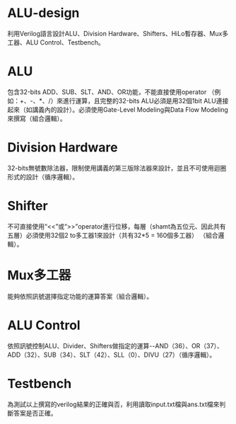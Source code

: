 # ALU-design
利用Verilog語言設計ALU、Division Hardware、Shifters、HiLo暫存器、Mux多工器、ALU Control、Testbench。

# ALU
包含32-bits ADD、SUB、SLT、AND、OR功能，不能直接使用operator （例如：+、-、*、/）來進行運算，且完整的32-bits ALU必須是用32個1bit ALU連接起來（如講義內的設計）。必須使用Gate-Level Modeling與Data Flow Modeling來撰寫（組合邏輯）。

# Division Hardware
32-bits無號數除法器，限制使用講義的第三版除法器來設計，並且不可使用迴圈形式的設計（循序邏輯）。

# Shifter
不可直接使用“<<”或“>>”operator進行位移，每層（shamt為五位元、因此共有五層）必須使用32個2 to多工器1來設計（共有32*5 = 160個多工器） （組合邏輯）。

# Mux多工器
能夠依照訊號選擇指定功能的運算答案（組合邏輯）。

# ALU Control
依照訊號控制ALU、Divider、Shifters做指定的運算--AND（36）、OR（37）、ADD（32）、SUB（34）、SLT（42）、SLL（0）、DIVU（27）（循序邏輯）。

# Testbench
為測試以上撰寫的verilog結果的正確與否，利用讀取input.txt檔與ans.txt檔來判斷答案是否正確。
